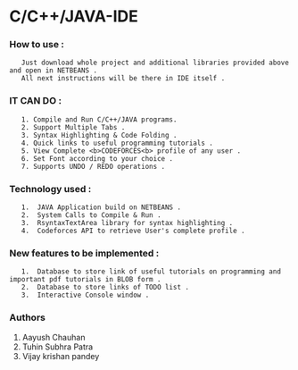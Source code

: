 # C/C++/JAVA-IDE

### How to use : <br />
       Just download whole project and additional libraries provided above and open in NETBEANS .
       All next instructions will be there in IDE itself .
###  IT CAN DO : <br />  
       1. Compile and Run C/C++/JAVA programs. 
       2. Support Multiple Tabs . 
       3. Syntax Highlighting & Code Folding .
       4. Quick links to useful programming tutorials .
       5. View Complete <b>CODEFORCES<b> profile of any user . 
       6. Set Font according to your choice .
       7. Supports UNDO / REDO operations .

###   Technology used :
       1.  JAVA Application build on NETBEANS .
       2.  System Calls to Compile & Run . 
       3.  RsyntaxTextArea library for syntax highlighting .
       4.  Codeforces API to retrieve User's complete profile . 

### New features to be implemented :<br />
       1.  Database to store link of useful tutorials on programming and important pdf tutorials in BLOB form .
       2.  Database to store links of TODO list .
       3.  Interactive Console window .
       
### Authors
  1. Aayush Chauhan
  2. Tuhin Subhra Patra
  3. Vijay krishan pandey
